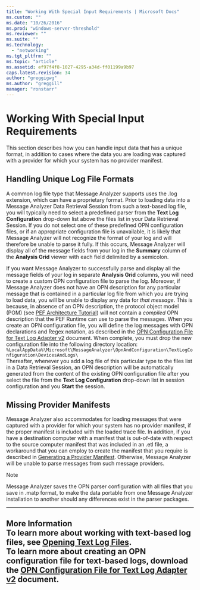 ```yaml
---
title: "Working With Special Input Requirements | Microsoft Docs"
ms.custom: ""
ms.date: "10/26/2016"
ms.prod: "windows-server-threshold"
ms.reviewer: ""
ms.suite: ""
ms.technology: 
  - "networking"
ms.tgt_pltfrm: ""
ms.topic: "article"
ms.assetid: ef97f4f8-1027-4295-a34d-ff01199a9b97
caps.latest.revision: 34
author: "greggigwg"
ms.author: "greggill"
manager: "ronstarr"
---
```

# Working With Special Input Requirements
This section describes how you can handle input data that has a unique format, in addition to cases where the data you are loading was captured with a provider for which your system has no provider manifest.  
  
## Handling Unique Log File Formats  
 A common log file type that Message Analyzer supports uses the .log extension, which can have a proprietary format. Prior to loading data into a Message Analyzer Data Retrieval Session from such a text-based log file, you will typically need to select a predefined parser from the **Text Log Configuration** drop-down list above the files list in your Data Retrieval Session. If you do not select one of these predefined OPN configuration files, or if an appropriate configuration file is unavailable, it is likely that Message Analyzer will not recognize the format of your log and will therefore be unable to parse it fully. If this occurs, Message Analyzer will display all of the message fields from your log in the **Summary** column of the **Analysis Grid** viewer with each field delimited by a semicolon.  
  
 If you want Message Analyzer to successfully parse and display all the message fields of your log in separate **Analysis Grid** columns, you will need to create a custom OPN configuration file to parse the log. Moreover, if Message Analyzer does not have an OPN description for any particular message that is contained in a particular log file from which you are trying to load data, you will be unable to display any data for *that message*. This is because, in absence of an OPN description, the protocol object model (POM) (see [PEF Architecture Tutorial](pef-architecture-tutorial.md)) will not contain a *compiled* OPN description that the PEF Runtime can use to parse the messages. When you create an OPN configuration file, you will define the log messages with OPN declarations and Regex notation, as described in the [OPN Configuration File for Text Log Adapter v2](http://download.microsoft.com/download/C/D/E/CDED67DB-2C74-4FE4-B184-123CEE0E273F/OPN%20Configuration%20Guide%20for%20Text%20Log%20Adapter%20V2.docx) document. When complete, you must drop the new configuration file into the following directory location:   
`%LocalAppData%\Microsoft\MessageAnalyzer\OpnAndConfiguration\TextLogConfiguration\DevicesAndLogs\`  
Thereafter, whenever you add a log file of this particular type to the files list in a Data Retrieval Session, an OPN description will be automatically generated from the content of the existing OPN configuration file after you select the file from the **Text Log Configuration** drop-down list in session configuration and you **Start** the session.  
  
## Missing Provider Manifests  
 Message Analyzer also accommodates for loading messages that were captured with a provider for which your system has no provider manifest, if the proper manifest is included with the loaded trace file. In addition, if you have a destination computer with a manifest that is out-of-date with respect to the source computer manifest that was included in an .etl file, a workaround that you can employ to create the manifest that you require is described in [Generating a Provider Manifest](generating-a-provider-manifest.md). Otherwise, Message Analyzer will be unable to parse messages from such message providers.  
  
> [!NOTE]
>  Message Analyzer saves the OPN parser configuration with all files that you save in .matp format, to make the data portable from one Message Analyzer installation to another should any differences exist in the parser packages.  
  
---  
  
 **More Information**   
 **To learn more** about working with text-based log files, see [Opening Text Log Files](opening-text-log-files.md).  
**To learn more** about creating an OPN configuration file for text-based logs, download the [OPN Configuration File for Text Log Adapter v2](http://download.microsoft.com/download/C/D/E/CDED67DB-2C74-4FE4-B184-123CEE0E273F/OPN%20Configuration%20Guide%20for%20Text%20Log%20Adapter%20V2.docx) document.  
---